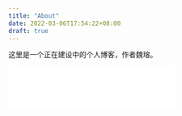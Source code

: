 ```yaml
---
title: "About"
date: 2022-03-06T17:54:22+08:00
draft: true
---
```


这里是一个正在建设中的个人博客，作者魏瑢。

<iframe frameborder="no" border="0" marginwidth="0" marginheight="0" width=330 height=86 src="//music.163.com/outchain/player?type=2&id=573384240&auto=0&height=66"></iframe>